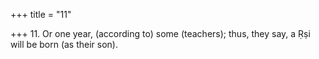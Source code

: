 +++
title = "11"

+++
11. Or one year, (according to) some (teachers); thus, they say, a Ṛṣi will be born (as their son).
